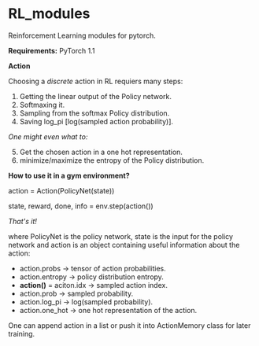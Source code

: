 # RL_modules
Reinforcement Learning modules for pytorch.

**Requirements:**
PyTorch 1.1

**Action**

Choosing a *discrete* action in RL requiers many steps:
1. Getting  the linear output of the Policy network.
2. Softmaxing it.
3. Sampling from the softmax Policy distribution.
4. Saving log_pi [log(sampled action probability)].

*One might even what to:*

5. Get the chosen action in a one hot representation.
6. minimize/maximize the entropy of the Policy distribution.


**How to use it in a gym environment?**

action = Action(PolicyNet(state))

state, reward, done, info = env.step(action())

*That's it!*

where PolicyNet is the policy network, state is the input for the policy network and
action is an object containing useful information about the action:
- action.probs -> tensor of action probabilities.
- action.entropy -> policy distribution entropy.
- **action()** = aciton.idx -> sampled action index.
- action.prob -> sampled probability.
- action.log_pi -> log(sampled probability).
- action.one_hot -> one hot representation of the action.

One can append action in a list or push it into ActionMemory class for later training.
